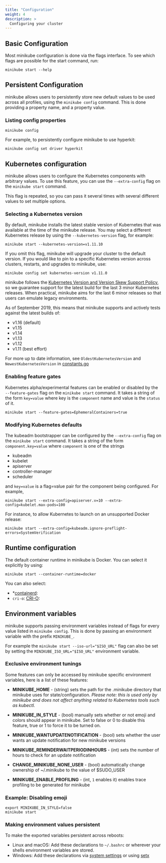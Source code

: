 ```yaml
---
title: "Configuration"
weight: 4
description: >
  Configuring your cluster 
---
```


## Basic Configuration

Most minikube configuration is done via the flags interface. To see which flags are possible for the start command, run:

```shell
minikube start --help
```

## Persistent Configuration

minikube allows users to persistently store new default values to be used across all profiles, using the `minikube config` command. This is done providing a property name, and a property value.

### Listing config properties

```shell
minikube config
```

For example, to persistently configure minikube to use hyperkit:

```shell
minikube config set driver hyperkit
```

## Kubernetes configuration

minikube allows users to configure the Kubernetes components with arbitrary values. To use this feature, you can use the `--extra-config` flag on the `minikube start` command.

This flag is repeated, so you can pass it several times with several different values to set multiple options.

### Selecting a Kubernetes version

By default, minikube installs the latest stable version of Kubernetes that was available at the time of the minikube release. You may select a different Kubernetes release by using the `--kubernetes-version` flag, for example:

`minikube start --kubernetes-version=v1.11.10`
  
If you omit this flag, minikube will upgrade your cluster to the default version. If you would like to pin to a specific Kubernetes version across clusters, restarts, and upgrades to minikube, use:

`minikube config set kubernetes-version v1.11.0`

minikube follows the [Kubernetes Version and Version Skew Support Policy](https://kubernetes.io/docs/setup/version-skew-policy/), so we guarantee support for the latest build for the last 3 minor Kubernetes releases. When practical, minikube aims for the last 6 minor releases so that users can emulate legacy environments.

As of September 2019, this means that minikube supports and actively tests against the latest builds of:

* v1.16 (default)
* v1.15
* v1.14
* v1.13
* v1.12
* v1.11 (best effort)

For more up to date information, see `OldestKubernetesVersion` and `NewestKubernetesVersion` in [constants.go](https://github.com/kubernetes/minikube/blob/master/pkg/minikube/constants/constants.go)

### Enabling feature gates

Kubernetes alpha/experimental features can be enabled or disabled by the `--feature-gates` flag on the `minikube start` command. It takes a string of the form `key=value` where key is the `component` name and value is the `status` of it.

```shell
minikube start --feature-gates=EphemeralContainers=true
```

### Modifying Kubernetes defaults

The kubeadm bootstrapper can be configured by the `--extra-config` flag on the `minikube start` command.  It takes a string of the form `component.key=value` where `component` is one of the strings

* kubeadm
* kubelet
* apiserver
* controller-manager
* scheduler

and `key=value` is a flag=value pair for the component being configured.  For example,

```shell
minikube start --extra-config=apiserver.v=10 --extra-config=kubelet.max-pods=100
```

For instance, to allow Kubernetes to launch on an unsupported Docker release:

```shell
minikube start --extra-config=kubeadm.ignore-preflight-errors=SystemVerification
```

## Runtime configuration

The default container runtime in minikube is Docker. You can select it explicitly by using:

```shell
minikube start --container-runtime=docker
```

You can also select:

* *[containerd](https://github.com/containerd/containerd):
* `cri-o`: [CRI-O](https://github.com/kubernetes-sigs/cri-o):

## Environment variables

minikube supports passing environment variables instead of flags for every value listed in `minikube config`.  This is done by passing an environment variable with the prefix `MINIKUBE_`.

For example the `minikube start --iso-url="$ISO_URL"` flag can also be set by setting the `MINIKUBE_ISO_URL="$ISO_URL"` environment variable.

### Exclusive environment tunings

Some features can only be accessed by minikube specific environment variables, here is a list of these features:

* **MINIKUBE_HOME** - (string) sets the path for the .minikube directory that minikube uses for state/configuration. *Please note: this is used only by minikube and does not affect anything related to Kubernetes tools such as kubectl.*

* **MINIKUBE_IN_STYLE** - (bool) manually sets whether or not emoji and colors should appear in minikube. Set to false or 0 to disable this feature, true or 1 to force it to be turned on.

* **MINIKUBE_WANTUPDATENOTIFICATION** - (bool) sets whether the user wants an update notification for new minikube versions

* **MINIKUBE_REMINDERWAITPERIODINHOURS** - (int) sets the number of hours to check for an update notification

* **CHANGE_MINIKUBE_NONE_USER** - (bool) automatically change ownership of ~/.minikube to the value of $SUDO_USER

* **MINIKUBE_ENABLE_PROFILING** - (int, `1` enables it) enables trace profiling to be generated for minikube

### Example: Disabling emoji

```shell
export MINIKUBE_IN_STYLE=false
minikube start
```

### Making environment values persistent

To make the exported variables persistent across reboots:

* Linux and macOS: Add these declarations to `~/.bashrc` or wherever your shells environment variables are stored.
* Windows: Add these declarations via [system settings](https://support.microsoft.com/en-au/help/310519/how-to-manage-environment-variables-in-windows-xp) or using [setx](https://stackoverflow.com/questions/5898131/set-a-persistent-environment-variable-from-cmd-exe)

